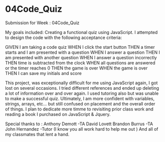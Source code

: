 # 04Code_Quiz
Submission for Week  : 
04Code_Quiz 

My goals included:
 Creating a functional quiz using JavaScript.  I attempted to design the code with the following acceptance criteria:


 
GIVEN I am taking a code quiz
WHEN I click the start button
THEN a timer starts and I am presented with a question
WHEN I answer a question
THEN I am presented with another question
WHEN I answer a question incorrectly
THEN time is subtracted from the clock
WHEN all questions are answered or the timer reaches 0
THEN the game is over
WHEN the game is over
THEN I can save my initials and score



This project, was exceptionally difficult for me using JavaScript again, I got lost on several occasions. I tried different references and ended up deleting a lot of information over and over again. I used tutoring also but was unable to make a successful quiz. Ultimately, I am more confident with variables, strings, arrays, etc… but still confused on placement and the overall order of things. I plan to dedicate more timme to revisiting prior class work and reading a book I purchased on JavaScript & Jquery.  



Special thanks to :
Anthony Demott -TA 
David Lovett 
Brandon Burrus -TA
John Hernandez -Tutor
(I know you all work hard to help me out )
And all of my classmates that lent a hand. 
